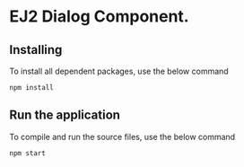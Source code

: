 
# EJ2 Dialog Component.

## Installing

To install all dependent packages, use the below command

```
npm install
```

## Run the application

To compile and run the source files, use the below command

```
npm start
```
